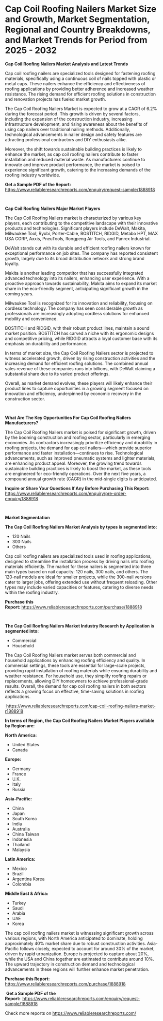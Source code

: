 <p><h1>Cap Coil Roofing Nailers Market Size and Growth, Market Segmentation, Regional and Country Breakdowns, and Market Trends for Period from 2025 -  2032</h1></p><p><strong>Cap Coil Roofing Nailers Market Analysis and Latest Trends</strong></p>
<p><p>Cap coil roofing nailers are specialized tools designed for fastening roofing materials, specifically using a continuous coil of nails topped with plastic or metal caps. These nailers enhance the efficiency and effectiveness of roofing applications by providing better adherence and increased weather resistance. The rising demand for efficient roofing solutions in construction and renovation projects has fueled market growth.</p><p>The Cap Coil Roofing Nailers Market is expected to grow at a CAGR of 6.2% during the forecast period. This growth is driven by several factors, including the expansion of the construction industry, increasing infrastructure development, and rising awareness about the benefits of using cap nailers over traditional nailing methods. Additionally, technological advancements in nailer design and safety features are attracting professional contractors and DIY enthusiasts alike. </p><p>Moreover, the shift towards sustainable building practices is likely to enhance the market, as cap coil roofing nailers contribute to faster installation and reduced material waste. As manufacturers continue to innovate and improve product performance, the market is poised to experience significant growth, catering to the increasing demands of the roofing industry worldwide.</p></p>
<p><strong>Get a Sample PDF of the Report:&nbsp;</strong> <a href="https://www.reliableresearchreports.com/enquiry/request-sample/1888918?utm_campaign=3325&utm_medium=2&utm_source=Github&utm_content=ia&utm_term=28032025&utm_id=cap-coil-roofing-nailers">https://www.reliableresearchreports.com/enquiry/request-sample/1888918</a></p>
<p>&nbsp;</p>
<p><strong>Cap Coil Roofing Nailers Major Market Players</strong></p>
<p><p>The Cap Coil Roofing Nailers market is characterized by various key players, each contributing to the competitive landscape with their innovative products and technologies. Significant players include DeWalt, Makita, Milwaukee Tool, Ryobi, Porter-Cable, BOSTITCH, RIDGID, Metabo HPT, MAX USA CORP, Axxis, PneuTools, Rongpeng Air Tools, and Panrex Industrial. </p><p>DeWalt stands out with its durable and efficient roofing nailers known for exceptional performance on job sites. The company has reported consistent growth, largely due to its broad distribution network and strong brand loyalty.</p><p>Makita is another leading competitor that has successfully integrated advanced technology into its nailers, enhancing user experience. With a proactive approach towards sustainability, Makita aims to expand its market share in the eco-friendly segment, anticipating significant growth in the coming years.</p><p>Milwaukee Tool is recognized for its innovation and reliability, focusing on cordless technology. The company has seen considerable growth as professionals are increasingly adopting cordless solutions for enhanced mobility and convenience. </p><p>BOSTITCH and RIDGID, with their robust product lines, maintain a sound market position. BOSTITCH has carved a niche with its ergonomic designs and competitive pricing, while RIDGID attracts a loyal customer base with its emphasis on durability and performance.</p><p>In terms of market size, the Cap Coil Roofing Nailers sector is projected to witness accelerated growth, driven by rising construction activities and the increasing demand for efficient roofing solutions. The combined annual sales revenue of these companies runs into billions, with DeWalt claiming a substantial share due to its varied product offerings. </p><p>Overall, as market demand evolves, these players will likely enhance their product lines to capture opportunities in a growing segment focused on innovation and efficiency, underpinned by economic recovery in the construction sector.</p></p>
<p>&nbsp;</p>
<p><strong>What Are The Key Opportunities For Cap Coil Roofing Nailers Manufacturers?</strong></p>
<p><p>The Cap Coil Roofing Nailers market is poised for significant growth, driven by the booming construction and roofing sector, particularly in emerging economies. As contractors increasingly prioritize efficiency and durability in roofing projects, the demand for cap coil nailers—which provide superior performance and faster installation—continues to rise. Technological advancements, such as improved pneumatic systems and lighter materials, are enhancing product appeal. Moreover, the growing trend towards sustainable building practices is likely to boost the market, as these tools are engineered for eco-friendly operations. Over the next five years, a compound annual growth rate (CAGR) in the mid-single digits is anticipated.</p></p>
<p><strong>Inquire or Share Your Questions If Any Before Purchasing This Report:</strong> <a href="https://www.reliableresearchreports.com/enquiry/pre-order-enquiry/1888918?utm_campaign=3325&utm_medium=2&utm_source=Github&utm_content=ia&utm_term=28032025&utm_id=cap-coil-roofing-nailers">https://www.reliableresearchreports.com/enquiry/pre-order-enquiry/1888918</a></p>
<p>&nbsp;</p>
<p><strong>Market Segmentation</strong></p>
<p><strong>The Cap Coil Roofing Nailers Market Analysis by types is segmented into:</strong></p>
<p><ul><li>120 Nails</li><li>300 Nails</li><li>Others</li></ul></p>
<p><p>Cap coil roofing nailers are specialized tools used in roofing applications, designed to streamline the installation process by driving nails into roofing materials efficiently. The market for these nailers is segmented into three main types based on nail capacity: 120 nails, 300 nails, and others. The 120-nail models are ideal for smaller projects, while the 300-nail versions cater to larger jobs, offering extended use without frequent reloading. Other types may include varied capacities or features, catering to diverse needs within the roofing industry.</p></p>
<p><strong>Purchase this Report:&nbsp;</strong><a href="https://www.reliableresearchreports.com/purchase/1888918?utm_campaign=3325&utm_medium=2&utm_source=Github&utm_content=ia&utm_term=28032025&utm_id=cap-coil-roofing-nailers">https://www.reliableresearchreports.com/purchase/1888918</a></p>
<p>&nbsp;</p>
<p><strong>The Cap Coil Roofing Nailers Market Industry Research by Application is segmented into:</strong></p>
<p><ul><li>Commercial</li><li>Household</li></ul></p>
<p><p>The Cap Coil Roofing Nailers market serves both commercial and household applications by enhancing roofing efficiency and quality. In commercial settings, these tools are essential for large-scale projects, providing rapid installation of roofing materials while ensuring durability and weather resistance. For household use, they simplify roofing repairs or replacements, allowing DIY homeowners to achieve professional-grade results. Overall, the demand for cap coil roofing nailers in both sectors reflects a growing focus on effective, time-saving solutions in roofing applications.</p></p>
<p><a href="https://www.reliableresearchreports.com/cap-coil-roofing-nailers-market-r1888918?utm_campaign=3325&utm_medium=2&utm_source=Github&utm_content=ia&utm_term=28032025&utm_id=cap-coil-roofing-nailers">&nbsp;https://www.reliableresearchreports.com/cap-coil-roofing-nailers-market-r1888918</a></p>
<p><strong>In terms of Region, the Cap Coil Roofing Nailers Market Players available by Region are:</strong></p>
<p>
    <p> <strong> North America: </strong>
        <ul>
            <li>United States</li>
            <li>Canada</li>
        </ul>
        </p> 
    <p> <strong> Europe: </strong>
        <ul>
            <li>Germany</li>
            <li>France</li>
            <li>U.K.</li>
            <li>Italy</li>
            <li>Russia</li>
        </ul>
        </p> 
    <p> <strong> Asia-Pacific: </strong>
        <ul>
            <li>China</li>
            <li>Japan</li>
            <li>South Korea</li>
            <li>India</li>
            <li>Australia</li>
            <li>China Taiwan</li>
            <li>Indonesia</li>
            <li>Thailand</li>
            <li>Malaysia</li>
        </ul>
        </p> 
    <p> <strong> Latin America: </strong>
        <ul>
            <li>Mexico</li>
            <li>Brazil</li>
            <li>Argentina Korea</li>
            <li>Colombia</li>
        </ul>
        </p> 
    <p> <strong> Middle East & Africa: </strong>
        <ul>
            <li>Turkey</li>
            <li>Saudi</li>
            <li>Arabia</li>
            <li>UAE</li>
            <li>Korea</li>
        </ul>
    </p>
    </p>
<p><p>The cap coil roofing nailers market is witnessing significant growth across various regions, with North America anticipated to dominate, holding approximately 40% market share due to robust construction activities. Asia-Pacific follows closely, expected to account for around 30% of the market, driven by rapid urbanization. Europe is projected to capture about 20%, while the USA and China together are estimated to contribute around 10%. The upward trajectory in construction demand and technological advancements in these regions will further enhance market penetration.</p></p>
<p><strong>Purchase this Report: </strong><a href="https://www.reliableresearchreports.com/purchase/1888918?utm_campaign=3325&utm_medium=2&utm_source=Github&utm_content=ia&utm_term=28032025&utm_id=cap-coil-roofing-nailers">https://www.reliableresearchreports.com/purchase/1888918</a></p>
<p>&nbsp;<strong>Get a Sample PDF of the Report:&nbsp;&nbsp;</strong><a href="https://www.reliableresearchreports.com/enquiry/request-sample/1888918?utm_campaign=3325&utm_medium=2&utm_source=Github&utm_content=ia&utm_term=28032025&utm_id=cap-coil-roofing-nailers">https://www.reliableresearchreports.com/enquiry/request-sample/1888918</a></p>
<p><strong></strong></p>
<p>Check more reports on <a href="https://www.reliableresearchreports.com/?utm_campaign=3325&utm_medium=2&utm_source=Github&utm_content=ia&utm_term=28032025&utm_id=cap-coil-roofing-nailers">https://www.reliableresearchreports.com/</a></p>